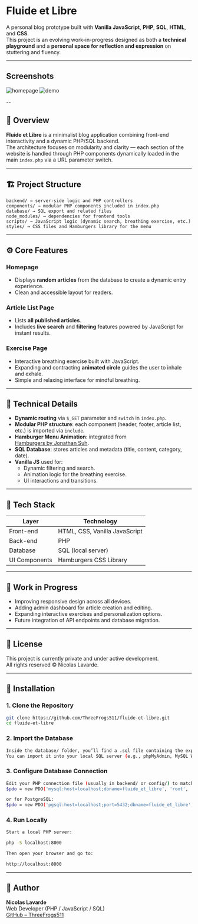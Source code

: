 # Fluide et Libre

A personal blog prototype built with **Vanilla JavaScript**, **PHP**, **SQL**, **HTML**, and **CSS**.  
This project is an evolving work-in-progress designed as both a **technical playground** and a **personal space for reflection and expression** on stuttering and fluency.

---

## Screenshots

![homepage](https://i.imgur.com/tgIo4LX.png)
![demo](https://i.imgur.com/ZEKnlHF.gif)

--

## 🧠 Overview

**Fluide et Libre** is a minimalist blog application combining front-end interactivity and a dynamic PHP/SQL backend.  
The architecture focuses on modularity and clarity — each section of the website is handled through PHP components dynamically loaded in the main `index.php` via a URL parameter switch.

---

## 🏗️ Project Structure

```
backend/ → server-side logic and PHP controllers
components/ → modular PHP components included in index.php
database/ → SQL export and related files
node_modules/ → dependencies for frontend tools
scripts/ → JavaScript logic (dynamic search, breathing exercise, etc.)
styles/ → CSS files and Hamburgers library for the menu
```
---

## ⚙️ Core Features

### **Homepage**
- Displays **random articles** from the database to create a dynamic entry experience.
- Clean and accessible layout for readers.

### **Article List Page**
- Lists **all published articles**.
- Includes **live search** and **filtering** features powered by JavaScript for instant results.

### **Exercise Page**
- Interactive breathing exercise built with JavaScript.
- Expanding and contracting **animated circle** guides the user to inhale and exhale.
- Simple and relaxing interface for mindful breathing.

---

## 🧩 Technical Details

- **Dynamic routing** via `$_GET` parameter and `switch` in `index.php`.
- **Modular PHP structure**: each component (header, footer, article list, etc.) is imported via `include`.
- **Hamburger Menu Animation**: integrated from  
  [Hamburgers by Jonathan Suh](https://github.com/jonsuh/hamburgers).
- **SQL Database**: stores articles and metadata (title, content, category, date).
- **Vanilla JS** used for:
  - Dynamic filtering and search.
  - Animation logic for the breathing exercise.
  - UI interactions and transitions.

---

## 🧰 Tech Stack

| Layer        | Technology |
|---------------|-------------|
| Front-end     | HTML, CSS, Vanilla JavaScript |
| Back-end      | PHP |
| Database      | SQL (local server) |
| UI Components | Hamburgers CSS Library |

---

## 🚧 Work in Progress

- Improving responsive design across all devices.  
- Adding admin dashboard for article creation and editing.  
- Expanding interactive exercises and personalization options.  
- Future integration of API endpoints and database migration.

---

## 📜 License

This project is currently private and under active development.  
All rights reserved © Nicolas Lavarde.

---

## 🧩 Installation

### **1. Clone the Repository**
```bash
git clone https://github.com/ThreeFrogs511/fluide-et-libre.git
cd fluide-et-libre
```
### **2. Import the Database**
```bash
Inside the database/ folder, you’ll find a .sql file containing the exported database.
You can import it into your local SQL server (e.g., phpMyAdmin, MySQL Workbench, or psql)
```

### **3. Configure Database Connection**
```bash
Edit your PHP connection file (usually in backend/ or config/) to match your local server credentials:
$pdo = new PDO('mysql:host=localhost;dbname=fluide_et_libre', 'root', '');

or for PostgreSQL:
$pdo = new PDO('pgsql:host=localhost;port=5432;dbname=fluide_et_libre', 'postgres', 'yourpassword');
```

### **4. Run Locally**
```bash
Start a local PHP server:

php -S localhost:8000

Then open your browser and go to:

http://localhost:8000
````

---

## 👤 Author

**Nicolas Lavarde**  
Web Developer (PHP / JavaScript / SQL)  
[GitHub – ThreeFrogs511](https://github.com/ThreeFrogs511)
